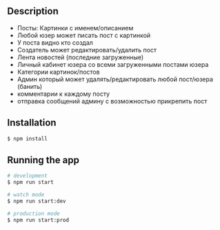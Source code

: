 ## Description

- Посты: Картинки с именем/описанием
- Любой юзер может писать пост с картинкой
- У поста видно кто создал
- Создатель может редактировать/удалить пост
- Лента новостей (последние загруженные)
- Личный кабинет юзера со всеми загруженными постами юзера
- Категории картинок/постов
- Админ который может удалять/редактировать любой пост/юзера (банить)
- комментарии к каждому посту
- отправка сообщений админу с возможностью прикрепить пост

## Installation

```bash
$ npm install
```

## Running the app

```bash
# development
$ npm run start

# watch mode
$ npm run start:dev

# production mode
$ npm run start:prod
```



